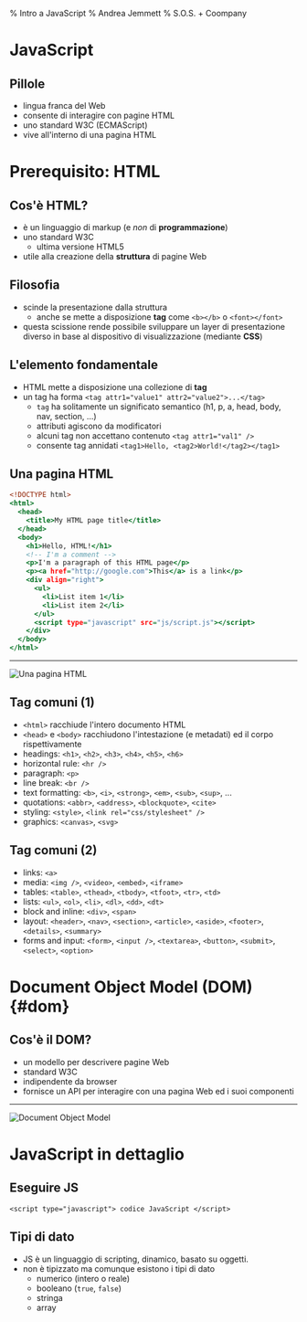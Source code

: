 % Intro a JavaScript
% Andrea Jemmett
% S.O.S. + Coompany

# JavaScript

## Pillole

- lingua franca del Web
- consente di interagire con pagine HTML
- uno standard W3C (ECMAScript)
- vive all'interno di una pagina HTML

# Prerequisito: HTML

## Cos'è HTML?

- è un linguaggio di markup (e *non* di **programmazione**)
- uno standard W3C
    + ultima versione HTML5
- utile alla creazione della **struttura** di pagine Web

## Filosofia

- scinde la presentazione dalla struttura
    + anche se mette a disposizione **tag** come `<b></b>` o `<font></font>`
- questa scissione rende possibile sviluppare un layer di presentazione diverso
  in base al dispositivo di visualizzazione (mediante **CSS**)

## L'elemento fondamentale

- HTML mette a disposizione una collezione di **tag**
- un tag ha forma `<tag attr1="value1" attr2="value2">...</tag>`
    + `tag` ha solitamente un significato semantico (h1, p, a, head, body, nav, section, ...)
    + attributi agiscono da modificatori
    + alcuni tag non accettano contenuto `<tag attr1="val1" />`
    + consente tag annidati `<tag1>Hello, <tag2>World!</tag2></tag1>`

## Una pagina HTML

~~~~~{.html .numberLines}
<!DOCTYPE html>
<html>
  <head>
    <title>My HTML page title</title>
  </head>
  <body>
    <h1>Hello, HTML!</h1>
    <!-- I'm a comment -->
    <p>I'm a paragraph of this HTML page</p>
    <p><a href="http://google.com">This</a> is a link</p>
    <div align="right">
      <ul>
        <li>List item 1</li>
        <li>List item 2</li>
      </ul>
      <script type="javascript" src="js/script.js"></script>
    </div>
  </body>
</html>
~~~~~~~~~~~~~~~~~~~~~~~~~~~~~~~

------------------

![Una pagina HTML](./img/ex1.png)

## Tag comuni (1)

- `<html>` racchiude l'intero documento HTML
- `<head>` e `<body>` racchiudono l'intestazione (e metadati) ed il corpo rispettivamente
- headings: `<h1>`, `<h2>`, `<h3>`, `<h4>`, `<h5>`, `<h6>`
- horizontal rule: `<hr />`
- paragraph: `<p>`
- line break: `<br />`
- text formatting: `<b>`, `<i>`, `<strong>`, `<em>`, `<sub>`, `<sup>`, ...
- quotations: `<abbr>`, `<address>`, `<blockquote>`, `<cite>`
- styling: `<style>`, `<link rel="css/stylesheet" />`
- graphics: `<canvas>`, `<svg>`

## Tag comuni (2)

- links: `<a>`
- media: `<img />`, `<video>`, `<embed>`, `<iframe>`
- tables: `<table>`, `<thead>`, `<tbody>`, `<tfoot>`, `<tr>`, `<td>`
- lists: `<ul>`, `<ol>`, `<li>`, `<dl>`, `<dd>`, `<dt>`
- block and inline: `<div>`, `<span>`
- layout: `<header>`, `<nav>`, `<section>`, `<article>`, `<aside>`, `<footer>`,
  `<details>`, `<summary>`
- forms and input: `<form>`, `<input />`, `<textarea>`, `<button>`, `<submit>`,
  `<select>`, `<option>`


# Document Object Model (DOM)   {#dom}

## Cos'è il DOM?

- un modello per descrivere pagine Web
- standard W3C
- indipendente da browser
- fornisce un API per interagire con una pagina Web ed i suoi componenti

------------------

![Document Object Model](./img/DOM.png)

# JavaScript in dettaglio

## Eseguire JS

`<script type="javascript"> codice JavaScript </script>`

## Tipi di dato

- JS è un linguaggio di scripting, dinamico, basato su oggetti.
- non è tipizzato ma comunque esistono i tipi di dato
    + numerico (intero o reale)
    + booleano (`true`, `false`)
    + stringa
    + array
